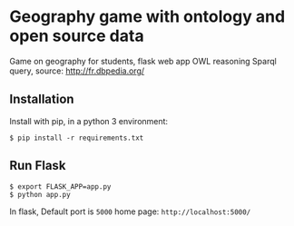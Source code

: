 
# Geography game with ontology and open source data

Game on geography for students, flask web app
OWL reasoning
Sparql query, source: http://fr.dbpedia.org/

## Installation

Install with pip, in a python 3 environment:

```
$ pip install -r requirements.txt
```

## Run Flask
```
$ export FLASK_APP=app.py
$ python app.py
```
In flask, Default port is `5000`
home page:  `http://localhost:5000/`
